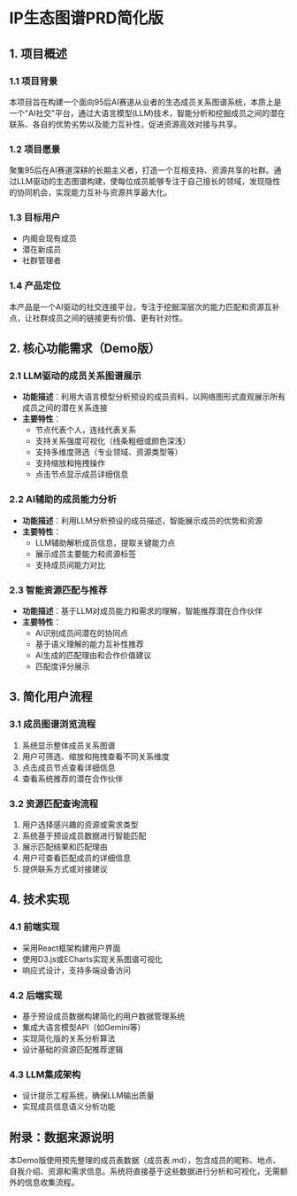 # IP生态图谱PRD简化版

## 1. 项目概述

### 1.1 项目背景
本项目旨在构建一个面向95后AI赛道从业者的生态成员关系图谱系统，本质上是一个"AI社交"平台，通过大语言模型(LLM)技术，智能分析和挖掘成员之间的潜在联系、各自的优势劣势以及能力互补性，促进资源高效对接与共享。

### 1.2 项目愿景
聚集95后在AI赛道深耕的长期主义者，打造一个互相支持、资源共享的社群。通过LLM驱动的生态图谱构建，使每位成员能够专注于自己擅长的领域，发现隐性的协同机会，实现能力互补与资源共享最大化。

### 1.3 目标用户
- 内阁会现有成员
- 潜在新成员
- 社群管理者

### 1.4 产品定位
本产品是一个AI驱动的社交连接平台，专注于挖掘深层次的能力匹配和资源互补点，让社群成员之间的链接更有价值、更有针对性。

## 2. 核心功能需求（Demo版）

### 2.1 LLM驱动的成员关系图谱展示
- **功能描述**：利用大语言模型分析预设的成员资料，以网络图形式直观展示所有成员之间的潜在关系连接
- **主要特性**：
  - 节点代表个人，连线代表关系
  - 支持关系强度可视化（线条粗细或颜色深浅）
  - 支持多维度筛选（专业领域、资源类型等）
  - 支持缩放和拖拽操作
  - 点击节点显示成员详细信息

### 2.2 AI辅助的成员能力分析
- **功能描述**：利用LLM分析预设的成员描述，智能展示成员的优势和资源
- **主要特性**：
  - LLM辅助解析成员信息，提取关键能力点
  - 展示成员主要能力和资源标签
  - 支持成员间能力对比

### 2.3 智能资源匹配与推荐
- **功能描述**：基于LLM对成员能力和需求的理解，智能推荐潜在合作伙伴
- **主要特性**：
  - AI识别成员间潜在的协同点
  - 基于语义理解的能力互补性推荐
  - AI生成的匹配理由和合作价值建议
  - 匹配度评分展示

## 3. 简化用户流程

### 3.1 成员图谱浏览流程
1. 系统显示整体成员关系图谱
2. 用户可筛选、缩放和拖拽查看不同关系维度
3. 点击成员节点查看详细信息
4. 查看系统推荐的潜在合作伙伴

### 3.2 资源匹配查询流程
1. 用户选择感兴趣的资源或需求类型
2. 系统基于预设成员数据进行智能匹配
3. 展示匹配结果和匹配理由
4. 用户可查看匹配成员的详细信息
5. 提供联系方式或对接建议

## 4. 技术实现

### 4.1 前端实现
- 采用React框架构建用户界面
- 使用D3.js或ECharts实现关系图谱可视化
- 响应式设计，支持多端设备访问

### 4.2 后端实现
- 基于预设成员数据构建简化的用户数据管理系统
- 集成大语言模型API（如Gemini等）
- 实现简化版的关系分析算法
- 设计基础的资源匹配推荐逻辑

### 4.3 LLM集成架构
- 设计提示工程系统，确保LLM输出质量
- 实现成员信息语义分析功能


## 附录：数据来源说明

本Demo版使用预先整理的成员表数据（成员表.md），包含成员的昵称、地点、自我介绍、资源和需求信息。系统将直接基于这些数据进行分析和可视化，无需额外的信息收集流程。
